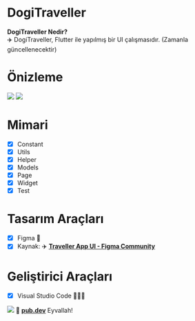 # DogiTraveller

<b>DogiTraveller Nedir?</b>
<br>
✈️  DogiTraveller, Flutter ile yapılmış bir UI çalışmasıdır.
(Zamanla güncellenecektir)


# Önizleme
![](https://i.hizliresim.com/4223dyk.png)
![](https://i.hizliresim.com/ofeiwfq.png)

# Mimari

- [x] Constant
- [x] Utils
- [x] Helper
- [x] Models
- [x] Page
- [x] Widget
- [x] Test

# Tasarım Araçları

- [x] Figma 🎨
- [x] Kaynak: ✈️ <a href="https://www.figma.com/community/file/1124290582495758496" target="_blank"><b>Traveller App UI - Figma Community</b>
</a>




# Geliştirici Araçları

- [x] Visual Studio Code 👨🏼‍💻

<img src="https://media0.giphy.com/media/fvfRNXU8gkH0sLvDzQ/giphy.gif?cid=6c09b9523b4db55d503152e134a0595896b0fabf39e55631&rid=giphy.gif&ct=g" />
💙 <a href="https://pub.dev/" target="_blank"><b>pub.dev</b></a> Eyvallah!
